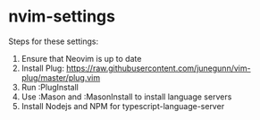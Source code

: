 # nvim-settings

Steps for these settings:

1. Ensure that Neovim is up to date
2. Install Plug: https://raw.githubusercontent.com/junegunn/vim-plug/master/plug.vim
3. Run :PlugInstall
4. Use :Mason and :MasonInstall to install language servers
5. Install Nodejs and NPM for typescript-language-server 

